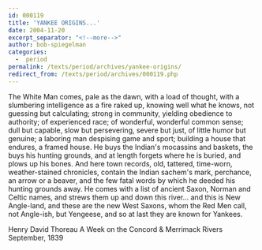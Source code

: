 ```yaml
---
id: 000119
title: 'YANKEE ORIGINS...'
date: 2004-11-20
excerpt_separator: "<!--more-->"
author: bob-spiegelman
categories:
  -  period
permalink: /texts/period/archives/yankee-origins/
redirect_from: /texts/period/archives/000119.php
---
```

The White Man comes, pale as the dawn, with a load of thought, with a slumbering intelligence as a fire raked up, knowing well what he knows, not guessing but calculating; strong in community, yielding obedience to authority; of experienced race; of wonderful, wonderful common sense; dull but capable, slow but persevering, severe but just, of little humor but genuine; a laboring man despising game and sport; building a house that endures, a framed house. He buys the Indian's mocassins and baskets, the buys his hunting grounds, and at length forgets where he is buried, and plows up his bones. And here town records, old, tattered, time-worn, weather-stained chronicles, contain the Indian sachem's mark, perchance, an arrow or a beaver, and the few fatal words by which he deeded his hunting grounds away. He comes with a list of ancient Saxon, Norman and Celtic names, and strews them up and down this river... and this is New Angle-land, and these are the new West Saxons, whom the Red Men call, not Angle-ish, but Yengeese, and so at last they are known for Yankees.

Henry David Thoreau
A Week on the Concord & Merrimack Rivers
September, 1839
